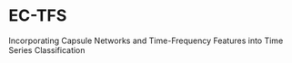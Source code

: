 # EC-TFS
Incorporating Capsule Networks and Time-Frequency Features into Time Series Classification
